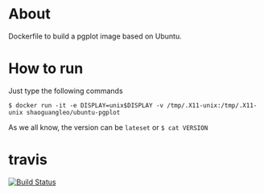 # About

Dockerfile to build a pgplot image based on Ubuntu.

# How to run

Just type the following commands

```
$ docker run -it -e DISPLAY=unix$DISPLAY -v /tmp/.X11-unix:/tmp/.X11-unix shaoguangleo/ubuntu-pgplot
```

As we all know, the version can be `lateset` or `$ cat VERSION`

# travis

[![Build Status](https://www.travis-ci.org/shaoguangleo/astrosoft.svg?branch=master)](https://www.travis-ci.org/shaoguangleo/astrosoft)
